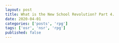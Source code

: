 ```yaml
---
layout: post
title: What is the New School Revolution? Part 4.
date: 2020-04-01
categories: ['posts', 'rpg']
tags: ['osr', 'nsr', 'rpg']
published: false
---
```

